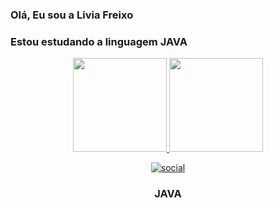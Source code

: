 ### Olá, Eu sou a Livia Freixo
### Estou estudando a linguagem JAVA

<div align="center">
  <a href="https://github.com/dsouloficial">
    <img height="150em" src="https://github-readme-stats.vercel.app/api?username=liviafreixo&count_private=true&include_all_commits=true&show_icons=true&theme=dracula&hide_border=false&show_owner=true"/>
    <img height="150em" src="https://github-readme-stats.vercel.app/api/top-langs/?username=liviafreixo&theme=dracula&hide_border=false&&layout=compact"/>


[![social](https://img.shields.io/badge/Instagram-E4405F?style=for-the-badge&logo=instagram&logoColor=white)](https://instagram.com/euliviafreixo)

### JAVA
